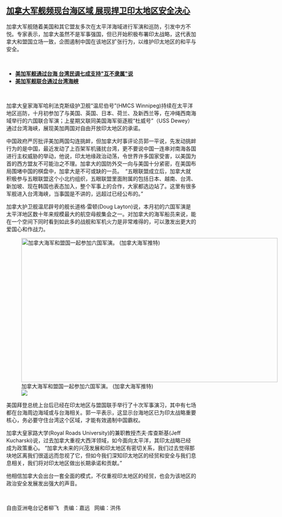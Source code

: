 <!--1634582940000-->
[加拿大军舰频现台海区域   展现捍卫印太地区安全决心](https://www.rfa.org/mandarin/yataibaodao/junshiwaijiao/lf2-10182021133340.html)
------

<p></p><p>加拿大军舰随着美国和其它盟友多次在太平洋海域进行军演和巡防，引发中方不悦。专家表示，加拿大虽然不是军事强国，但已开始积极布署印太战略，这代表加拿大和盟国立场一致，企图遏制中国在该地区扩张行为，以维护印太地区的和平与安全。</p><p><br/></p><ul><li><a href="https://www.rfa.org/mandarin/yataibaodao/junshiwaijiao/hcm1-10182021084125.html"><strong>美加军舰通过台海 台湾民调七成支持"互不隶属"说</strong></a></li><li><strong><a href="https://www.rfa.org/mandarin/Xinwen/10-10172021161846.html">美加军舰联合通过台湾海峡</a></strong></li></ul><p><br/></p><p>加拿大皇家海军哈利法克斯级护卫舰“温尼伯号”(HMCS Winnipeg)持续在太平洋地区巡防，十月初参加了与美国、英国、日本、荷兰、及新西兰等，在冲绳西南海域举行的六国联合军演；上星期又联同美国海军驱逐舰“杜威号”（USS Dewey）通过台湾海峡，展现美加两国对自由开放印太地区的承诺。</p><p>中国政府严厉批评美加两国勾连挑衅，但加拿大时事评论员郭一平说，先发动挑衅行为的是中国，最近发动了上百架军机骚扰台湾，更不要说中国一连串对南海各国进行主权威胁的举动，他说，印太地缘政治动荡，令世界许多国家受害，以美国为首的西方盟友不可能治之不理。加拿大的国防外交一向与美国十分紧密，在美国布局围堵中国的棋盘中，加拿大是不可或缺的一员。  “五眼联盟成立后，加拿大就积极参与五眼联盟这个小北约组织，五眼联盟里面附属的包括日本、越南、台湾、新加坡、现在韩国也表态加入，整个军事上的合作，大家都选边站了。这里有很多军舰进入台湾海峡，当事国是不讲的，远超过已经公布的。”</p><p>加拿大护卫舰温尼辟号的舰长道格·雷顿(Doug Layton)说，本月初的六国军演是太平洋地区数十年来规模最大的航空母舰集会之一。对加拿大的海军船员来说，能在一个空间下同时看到如此多的战舰和军机火力是非常难得的，可以激发出更大的爱国心和作战力。</p><p><figure class="image-richtext image-inline captioned" style="width:680px;"><img alt="加拿大海军和盟国一起参加六国军演。 (加拿大海军推特)" height="383" src="https://www.rfa.org/mandarin/yataibaodao/junshiwaijiao/lf2-10182021133340.html/warship-1.jpg/@@images/ff839968-0935-49d1-bfe1-62f328dd7f08.jpeg" title="Warship 1.jpg" width="680"/><figcaption class="image-caption">加拿大海军和盟国一起参加六国军演。 (加拿大海军推特)</figcaption><small></small><div id="zoomattribute"><a data-caption="加拿大海军和盟国一起参加六国军演。 (加拿大海军推特)" data-fancybox="" href="https://www.rfa.org/mandarin/yataibaodao/junshiwaijiao/lf2-10182021133340.html/warship-1.jpg" id="single_image" title="加拿大海军和盟国一起参加六国军演。 (加拿大海军推特)"><img src="/++plone++rfa-resources/img/icon-zoom.png"/></a></div></figure></p><p>美国拜登总统上台后已经在印太地区与盟国联手举行了十次军事演习，其中有七场都在台海周边海域或与台海相关。郭一平表示，这显示台海地区已为印太战略重要核心，务必要守住台湾这个区域，才能有效遏制中国霸权。</p><p>加拿大皇家路大学(Royal Roads University)的兼职教授杰夫·库查斯基(Jeff Kucharski)说，过去加拿大重视大西洋领域，如今面向太平洋，其印太战略已经成为政策重心。 “加拿大未来的兴茂发展和印太地区有密切关系，我们过去觉得那块地区离我们很遥远而忽视了它，但如今我们深知印太地区的经贸和安全与我们息息相关，我们将对印太地区做出长期承诺和贡献。”</p><p>他相信加拿大会出台一套全面的模式，不仅重视印太地区的经贸，也会为该地区的政治安全发展发出强大的声音。</p><p><br/></p><p>自由亚洲电台记者柳飞   责编：嘉远   网编：洪伟</p>

